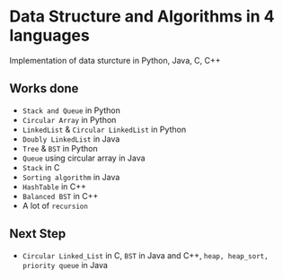 # Data Structure and Algorithms in 4 languages
Implementation of data sturcture in Python, Java, C, C++

## Works done
* `Stack and Queue` in Python
* `Circular Array` in Python 
* `LinkedList` & `Circular LinkedList` in Python
* `Doubly LinkedList` in Java
* `Tree` & `BST` in Python
* `Queue` using circular array in Java
* `Stack` in C
* `Sorting algorithm` in Java
* `HashTable` in C++
* `Balanced BST` in C++
* A lot of `recursion`
## Next Step
* `Circular Linked_List` in C, `BST` in Java and C++, `heap, heap_sort, priority queue` in Java

